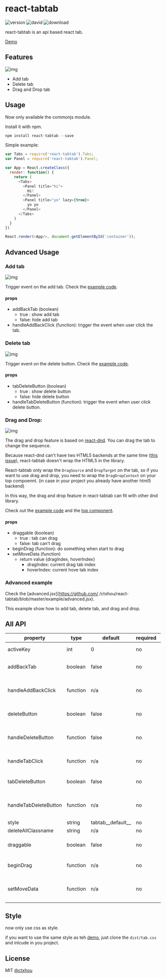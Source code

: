 # react-tabtab
![version][version]
![david][david]
![download][download]

react-tabtab is an api based react tab.

[Demo](http://ctxhou.github.io/react-tabtab/)

[david]:       https://david-dm.org/ctxhou/react-tabtab.svg
[version]:     https://img.shields.io/npm/v/react-tabtab.svg?maxAge=2592000
[download]:    https://img.shields.io/npm/dm/react-tabtab.svg?maxAge=2592000
## Features

![img](http://i.imgur.com/r5ssaiM.png)

* Add tab
* Delete tab
* Drag and Drop tab

## Usage

Now only available the commonjs module.

Install it with npm.

```js
npm install react-tabtab --save
```

Simple example:

```js
var Tabs = require('react-tabtab').Tabs;
var Panel = require('react-tabtab').Panel;

var App = React.createClass({
  render: function() {
    return (
      <Tabs>
        <Panel title="hi">
          Hi!
        </Panel>
        <Panel title="yo" lazy={true}>
          yo yo
        </Panel>
      </Tabs>
    )
  }
})

React.render(<App/>, document.getElementById('container'));
```

## Advanced Usage

### Add tab

![img](http://i.imgur.com/55GxKoR.png)

Trigger event on the add tab. Check the [example code](https://github.com//ctxhou/react-tabtab/blob/master/example/addTab.jsx).

#### props

* addBackTab (boolean)
  - true : show add tab
  - false: hide add tab
* handleAddBackClick (function): trigger the event when user click the tab.

### Delete tab

![img](http://i.imgur.com/znf3CJA.png)

Trigger event on the delete button. Check the [example code](https://github.com/ctxhou/react-tabtab/blob/master/example/deleteTab.jsx).

#### props

* tabDeleteButton (boolean)
    - true : show delete button
    - false: hide delete button
* handleTabDeleteButton (function): trigger the event when user click delete button.

### Drag and Drop:

![img](http://i.imgur.com/crMwvdr.gif)

The drag and drop feature is based on [react-dnd](https://github.com/gaearon/react-dnd). You can drag the tab to change the sequence.

Because react-dnd can't have two HTML5 backends at the same time ([this issue](https://github.com/gaearon/react-dnd/issues/186)), react-tabtab doesn't wrap the HTML5 in the library.

React-tabtab only wrap the `DragSource` and `DropTarget` on the tab, so if you want to use drag and drop, you need to wrap the `DragDropContext` on your top compoennt. (in case in your project you already have another html5 backend)

In this way, the drag and drop feature in react-tabtab can fit with other dnd library.

Check out the [example code](https://github.com//ctxhou/react-tabtab/blob/master/example/dragAndDrop.js) and the [top component](https://github.com//ctxhou/react-tabtab/blob/master/test/test.js#L31).

#### props
* draggable (boolean)
  - true : tab can drag
  - false: tab can't drag
* beginDrag (function): do something when start to drag
* setMoveData (function)
  - return value {dragIndex, hoverIndex}
      - dragIndex: current drag tab index
      - hoverIndex: current hove tab index


### Advanced example

Check the [advanced.jsx](https://github.com/
/ctxhou/react-tabtab/blob/master/example/advanced.jsx). 

This example show how to add tab, delete tab, and drag and drop.

## All API

| property              | type     | default           | required | description                                            |
|-----------------------|----------|-------------------|----------|--------------------------------------------------------|
| activeKey             | int      | 0                 | no       | set the active key of the tab                          |
| addBackTab            | boolean  | false             | no       | whether show a add tab at the end                      |
| handleAddBackClick    | function | n/a               | no       | callback function when user click the add tab          |
| deleteButton          | boolean  | false             | no       | whether show a delete button at each panel             |
| handleDeleteButton    | function | false             | no       | callback function when user click the delete button    |
| handleTabClick        | function | n/a               | no       | return the key which user clicks                       |
| tabDeleteButton       | boolean  | false             | no       | whether each tab show delete button                    |
| handleTabDeleteButton | function | n/a               | no       | callback function when click tabDeleteButton           |
| style                 | string   | tabtab__default__ | no       | the class prefix                                       |
| deleteAllClassname    | string   | n/a               | no       |                                                        |
| draggable             | boolean  | false             | no       | whether tab can drag and drop                          |
| beginDrag             | function | n/a               | no       | callback function when start drag                      |
| setMoveData           | function | n/a               | no       | callback function to get current index and hover index |

## Style

now only use css as style.

if you want to use the same style as teh [demo](http://ctxhou.github.io/react-tabtab/), just clone the `dist/tab.css` and inlcude in you project.


## License

MIT [@ctxhou](github.com/ctxhou)
